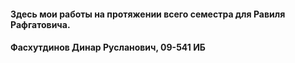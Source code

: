 #### Здесь мои работы на протяжении всего семестра для Равиля Рафгатовича.
#### Фасхутдинов Динар Русланович,  09-541 ИБ
